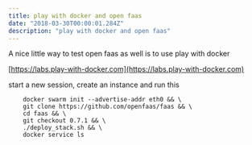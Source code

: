 ```yaml
---
title: play with docker and open faas
date: "2018-03-30T00:00:01.284Z"
description: "play with docker and open faas"
---
```

A nice little way to test open faas as well is to use play with docker

[https://labs.play-with-docker.com](https://labs.play-with-docker.com)

start a new session, create an instance and run this
```
    docker swarm init --advertise-addr eth0 && \
    git clone https://github.com/openfaas/faas && \
    cd faas && \
    git checkout 0.7.1 && \
    ./deploy_stack.sh && \
    docker service ls
```